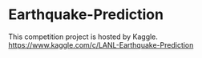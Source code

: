 # Earthquake-Prediction
This competition project is hosted by Kaggle. https://www.kaggle.com/c/LANL-Earthquake-Prediction
